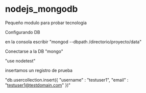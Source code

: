# nodejs_mongodb
Pequeño modulo para probar tecnologia

Configurando DB

en la consola escribir "mongod --dbpath /directorio/proyecto/data"

Conectarse a la DB "mongo"

"use nodetest"

insertamos un registro de prueba

"db.usercollection.insert({ "username" : "testuser1", "email" : "testuser1@testdomain.com" })"
